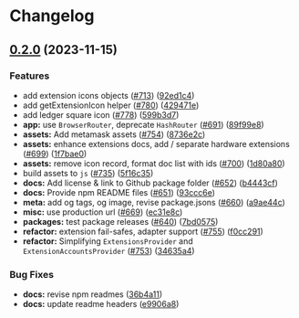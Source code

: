 # Changelog

## [0.2.0](https://github.com/paritytech/polkadot-cloud/compare/polkadot-cloud-assets-v0.1.34...polkadot-cloud-assets-v0.2.0) (2023-11-15)


### Features

* add extension icons objects ([#713](https://github.com/paritytech/polkadot-cloud/issues/713)) ([92ed1c4](https://github.com/paritytech/polkadot-cloud/commit/92ed1c4a9654cd2976f468588e01ab5b7c4d25ca))
* add getExtensionIcon helper ([#780](https://github.com/paritytech/polkadot-cloud/issues/780)) ([429471e](https://github.com/paritytech/polkadot-cloud/commit/429471eb5703b01736fb455ebe958ccdaffda92c))
* add ledger square icon ([#778](https://github.com/paritytech/polkadot-cloud/issues/778)) ([599b3d7](https://github.com/paritytech/polkadot-cloud/commit/599b3d74bea73a9cb2aa0f313023f0041d67ed3b))
* **app:** use `BrowserRouter`, deprecate `HashRouter` ([#691](https://github.com/paritytech/polkadot-cloud/issues/691)) ([89f99e8](https://github.com/paritytech/polkadot-cloud/commit/89f99e8fc8912f75041a63eec5f059282214b6b4))
* **assets:** Add metamask assets ([#754](https://github.com/paritytech/polkadot-cloud/issues/754)) ([8736e2c](https://github.com/paritytech/polkadot-cloud/commit/8736e2c91659d83e2d0b76c386c7d0aa2cf425f2))
* **assets:** enhance extensions docs, add / separate hardware extensions ([#699](https://github.com/paritytech/polkadot-cloud/issues/699)) ([1f7bae0](https://github.com/paritytech/polkadot-cloud/commit/1f7bae05926db53650c25168afd2b7fca2e57bf1))
* **assets:** remove icon record, format doc list with ids ([#700](https://github.com/paritytech/polkadot-cloud/issues/700)) ([1d80a80](https://github.com/paritytech/polkadot-cloud/commit/1d80a80d6672ad7e1affcb62b6009eaff1bf07ee))
* build assets to `js` ([#735](https://github.com/paritytech/polkadot-cloud/issues/735)) ([5f16c35](https://github.com/paritytech/polkadot-cloud/commit/5f16c35a9558701caeb672d195a8705577bd3413))
* **docs:** Add license & link to Github package folder ([#652](https://github.com/paritytech/polkadot-cloud/issues/652)) ([b4443cf](https://github.com/paritytech/polkadot-cloud/commit/b4443cfa0cae24d6b054910936127362915c78d5))
* **docs:** Provide npm README files ([#651](https://github.com/paritytech/polkadot-cloud/issues/651)) ([93ccc6e](https://github.com/paritytech/polkadot-cloud/commit/93ccc6e97e8af68bc20c5b982988cb895fe75149))
* **meta:** add og tags, og image, revise package.jsons ([#660](https://github.com/paritytech/polkadot-cloud/issues/660)) ([a9ae44c](https://github.com/paritytech/polkadot-cloud/commit/a9ae44c8568cc7069a5b4fc541c6f62b7c6955d3))
* **misc:** use production url ([#669](https://github.com/paritytech/polkadot-cloud/issues/669)) ([ec31e8c](https://github.com/paritytech/polkadot-cloud/commit/ec31e8cb2e44ee9b12b020b014f3c9fb217df59d))
* **packages:** test package releases ([#640](https://github.com/paritytech/polkadot-cloud/issues/640)) ([7bd0575](https://github.com/paritytech/polkadot-cloud/commit/7bd057552d4ab14b1de2f43420a9baa9f957ef55))
* **refactor:** extension fail-safes, adapter support ([#755](https://github.com/paritytech/polkadot-cloud/issues/755)) ([f0cc291](https://github.com/paritytech/polkadot-cloud/commit/f0cc2915a8ad304bc0f1863e9e8e60d07000828c))
* **refactor:** Simplifying `ExtensionsProvider` and `ExtensionAccountsProvider` ([#753](https://github.com/paritytech/polkadot-cloud/issues/753)) ([34635a4](https://github.com/paritytech/polkadot-cloud/commit/34635a44e9c5695b477389d4031c702e718c4755))


### Bug Fixes

* **docs:** revise npm readmes ([36b4a11](https://github.com/paritytech/polkadot-cloud/commit/36b4a11c9b63122417b90ba768d6b46617117d10))
* **docs:** update readme headers ([e9906a8](https://github.com/paritytech/polkadot-cloud/commit/e9906a8904636c381cb4b575dc783e2c81afd919))

